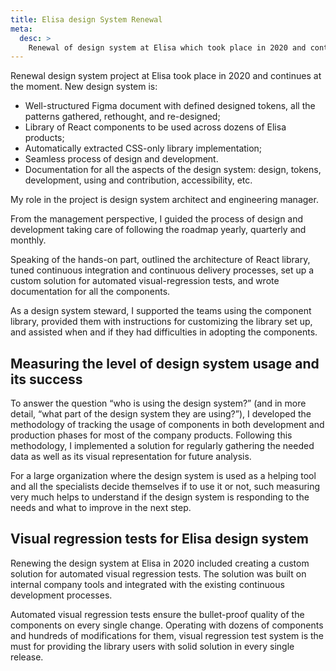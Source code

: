 ```yaml
---
title: Elisa design System Renewal
meta:
  desc: >
    Renewal of design system at Elisa which took place in 2020 and continues at the moment
---
```


Renewal design system project at Elisa took place in 2020 and continues at the moment. New design system is:

- Well-structured Figma document with defined designed tokens, all the patterns gathered, rethought, and re-designed;
- Library of React components to be used across dozens of Elisa products;
- Automatically extracted CSS-only library implementation;
- Seamless process of design and development.
- Documentation for all the aspects of the design system: design, tokens, development, using and contribution, accessibility, etc.

My role in the project is design system architect and engineering manager.

From the management perspective, I guided the process of design and development taking care of following the roadmap yearly, quarterly and monthly.

Speaking of the hands-on part, outlined the architecture of React library, tuned continuous integration and continuous delivery processes, set up a custom solution for automated visual-regression tests, and wrote documentation for all the components.

As a design system steward, I supported the teams using the component library, provided them with instructions for customizing the library set up, and assisted when and if they had difficulties in adopting the components.

## Measuring the level of design system usage and its success

To answer the question “who is using the design system?” (and in more detail, “what part of the design system they are using?”), I developed the methodology of tracking the usage of components in both development and production phases for most of the company products. Following this methodology, I implemented a solution for regularly gathering the needed data as well as its visual representation for future analysis.

For a large organization where the design system is used as a helping tool and all the specialists decide themselves if to use it or not, such measuring very much helps to understand if the design system is responding to the needs and what to improve in the next step.

## Visual regression tests for Elisa design system

Renewing the design system at Elisa in 2020 included creating a custom solution for automated visual regression tests. The solution was built on internal company tools and integrated with the existing continuous development processes.

Automated visual regression tests ensure the bullet-proof quality of the components on every single change. Operating with dozens of components and hundreds of modifications for them, visual regression test system is the must for providing the library users with solid solution in every single release.
